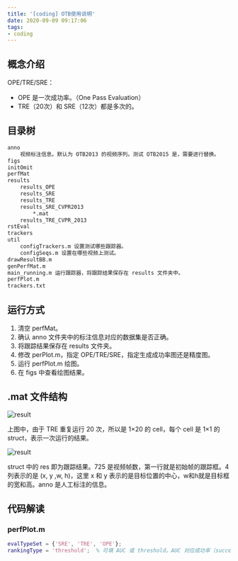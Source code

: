 ```yaml
---
title: '[coding] OTB使用说明'
date: 2020-09-09 09:17:06
tags:
- coding
---
```


## 概念介绍 

OPE/TRE/SRE：

- OPE 是一次成功率。（One Pass Evaluation）
- TRE（20次）和 SRE（12次）都是多次的。

## 目录树

```bash
anno
	视频标注信息。默认为 OTB2013 的视频序列。测试 OTB2015 是，需要进行替换。
figs
initOmit
perfMat
results
	results_OPE
	results_SRE
	results_TRE
	results_SRE_CVPR2013
		*.mat
	results_TRE_CVPR_2013
rstEval
trackers
util
	configTrackers.m 设置测试哪些跟踪器。
	configSeqs.m 设置在哪些视频上测试。
drawResultBB.m
genPerfMat.m
main_running.m 运行跟踪器，将跟踪结果保存在 results 文件夹中。
perfPlot.m
trackers.txt
```

## 运行方式

1. 清空 perfMat。
2. 确认 anno 文件夹中的标注信息对应的数据集是否正确。
3. 将跟踪结果保存在 results 文件夹。
4. 修改 perPlot.m，指定 OPE/TRE/SRE，指定生成成功率图还是精度图。
5. 运行 perfPlot.m 绘图。
6. 在 figs 中查看绘图结果。

## .mat 文件结构

![result](https://img-blog.csdn.net/20180420093636330?watermark/2/text/aHR0cHM6Ly9ibG9nLmNzZG4ubmV0L2RldmlsXzA4/font/5a6L5L2T/fontsize/400/fill/I0JBQkFCMA==/dissolve/70)

上图中，由于 TRE 重复运行 20 次，所以是 1×20 的 cell，每个 cell 是 1×1 的 struct，表示一次运行的结果。

![result](https://img-blog.csdn.net/20180420093724253?watermark/2/text/aHR0cHM6Ly9ibG9nLmNzZG4ubmV0L2RldmlsXzA4/font/5a6L5L2T/fontsize/400/fill/I0JBQkFCMA==/dissolve/70)

struct 中的 res 即为跟踪结果。725 是视频帧数，第一行就是初始帧的跟踪框。4列表示的是 (x, y ,w, h)，这里 x 和 y 表示的是目标位置的中心，w和h就是目标框的宽和高。anno 是人工标注的信息。

## 代码解读

### perfPlot.m

```matlab
evalTypeSet = {'SRE', 'TRE', 'OPE'};
rankingType = 'threshold';  % 可填 AUC 或 threshold。AUC 对应成功率（success）图，threshold 对应精度（precision）图。
```

